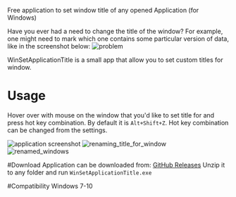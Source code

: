 Free application to set window title of any opened Application (for Windows)

Have you ever had a need to change the title of the window? For example, one might need to mark which one contains some particular version of data, like in the screenshot below:
![problem](https://cloud.githubusercontent.com/assets/3173477/15920007/71f17708-2dcb-11e6-926c-f6a521934a53.png)

WinSetApplicationTitle is a small app that allow you to set custom titles for window.

# Usage
Hover over with mouse on the window that you'd like to set title for and press hot key combination. By default it is `Alt+Shift+Z`. 
Hot key combination can be changed from the settings.

![application screenshot](https://cloud.githubusercontent.com/assets/3173477/15920076/06781620-2dcc-11e6-997e-03dfc0fbac3b.png)
![renaming_title_for_window](https://cloud.githubusercontent.com/assets/3173477/15920091/29856d52-2dcc-11e6-95c3-58c10b8db68f.png)
![renamed_windows](https://cloud.githubusercontent.com/assets/3173477/15920127/778fa918-2dcc-11e6-951d-b91f4d0e3d5d.png)


#Download
Application can be downloaded from: [GitHub Releases](https://github.com/thecoderok/winsettitle/releases)
Unzip it to any folder and run `WinSetApplicationTitle.exe`

#Compatibility
Windows 7-10